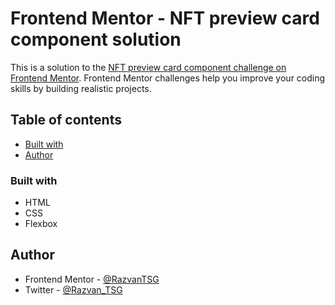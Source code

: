 # Frontend Mentor - NFT preview card component solution

This is a solution to the [NFT preview card component challenge on Frontend Mentor](https://www.frontendmentor.io/challenges/nft-preview-card-component-SbdUL_w0U). Frontend Mentor challenges help you improve your coding skills by building realistic projects.

## Table of contents

  - [Built with](#built-with)
- [Author](#author)

### Built with

- HTML
- CSS
- Flexbox

## Author

- Frontend Mentor - [@RazvanTSG](https://www.frontendmentor.io/profile/RazvanTSG)
- Twitter - [@Razvan_TSG](https://twitter.com/Razvan_TSG)


